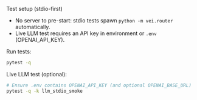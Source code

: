 Test setup (stdio-first)

- No server to pre-start: stdio tests spawn `python -m vei.router` automatically.
- Live LLM test requires an API key in environment or `.env` (OPENAI_API_KEY).

Run tests:

```bash
pytest -q
```

Live LLM test (optional):

```bash
# Ensure .env contains OPENAI_API_KEY (and optional OPENAI_BASE_URL)
pytest -q -k llm_stdio_smoke
```
